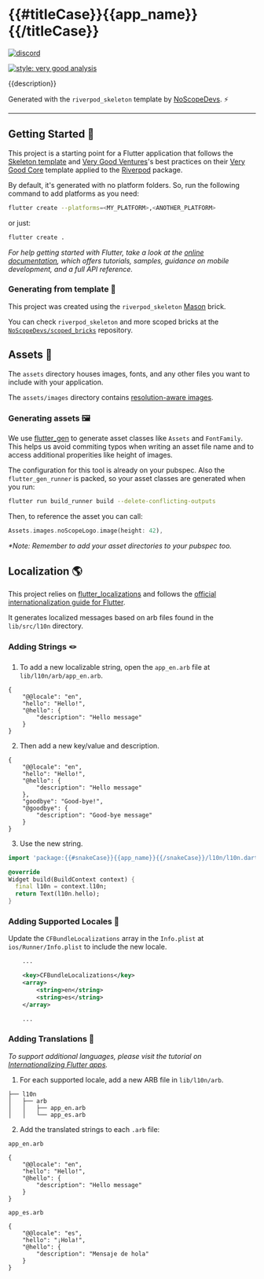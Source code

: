 # {{#titleCase}}{{app_name}}{{/titleCase}}

<a href="https://discord.gg/maXe5YsWXH"><img src="https://img.shields.io/discord/870519133899472926.svg?logo=discord" alt="discord"></a>

[![style: very good analysis][very_good_analysis_badge]][very_good_analysis_link]

{{description}}

Generated with the `riverpod_skeleton` template by [NoScopeDevs][no_scope_devs_github_link]. ⚡️

---

## Getting Started 🚀

This project is a starting point for a Flutter application that follows the [Skeleton template][skeleton_pr_link] and [Very Good Ventures][very_good_ventures_link]'s best practices on their [Very Good Core][very_good_core_link] template applied to the [Riverpod][riverpod_link] package.

By default, it's generated with no platform folders. So, run the following command to add platforms as you need:

```sh
flutter create --platforms=<MY_PLATFORM>,<ANOTHER_PLATFORM>
```

or just:

```sh
flutter create .
```

*For help getting started with Flutter, take a look at the [online documentation][flutter_docs_link], which offers tutorials, samples, guidance on mobile development, and a full API reference.*

### Generating from template 🧱

This project was created using the `riverpod_skeleton` [Mason][mason_link] brick.

You can check `riverpod_skeleton` and more scoped bricks at the [`NoScopeDevs/scoped_bricks`][no_scope_devs_scoped_bricks_link] repository.

## Assets 🎨

The `assets` directory houses images, fonts, and any other files you want to
include with your application.

The `assets/images` directory contains [resolution-aware images][resolution_aware_assets_link].

### Generating assets 🖼

We use [flutter_gen][flutter_gen_link] to generate asset classes like `Assets` and `FontFamily`. This helps us avoid commiting typos when writing an asset file name and to access additional properities like height of images.

The configuration for this tool is already on your pubspec. Also the `flutter_gen_runner` is packed, so your asset classes are generated when you run:

```sh
flutter run build_runner build --delete-conflicting-outputs
```

Then, to reference the asset you can call:

```dart
Assets.images.noScopeLogo.image(height: 42),
```

_\*Note: Remember to add your asset directories to your pubspec too._

## Localization 🌎

This project relies on [flutter_localizations][flutter_localizations_link] and follows the [official internationalization guide for Flutter][internationalization_link].

It generates localized messages based on arb files found in the `lib/src/l10n` directory.

### Adding Strings 🪢

1. To add a new localizable string, open the `app_en.arb` file at `lib/l10n/arb/app_en.arb`.

```arb
{
    "@@locale": "en",
    "hello": "Hello!",
    "@hello": {
        "description": "Hello message"
    }
}
```

2. Then add a new key/value and description.

```arb
{
    "@@locale": "en",
    "hello": "Hello!",
    "@hello": {
        "description": "Hello message"
    },
    "goodbye": "Good-bye!",
    "@goodbye": {
        "description": "Good-bye message"
    }
}
```

3. Use the new string.

```dart
import 'package:{{#snakeCase}}{{app_name}}{{/snakeCase}}/l10n/l10n.dart';

@override
Widget build(BuildContext context) {
  final l10n = context.l10n;
  return Text(l10n.hello);
}
```

### Adding Supported Locales 📍

Update the `CFBundleLocalizations` array in the `Info.plist` at `ios/Runner/Info.plist` to include the new locale.

```xml
    ...

    <key>CFBundleLocalizations</key>
	<array>
		<string>en</string>
		<string>es</string>
	</array>

    ...
```

### Adding Translations 🔄

*To support additional languages, please visit the tutorial on [Internationalizing Flutter apps][internationalizing_flutter_apps_link].*

1. For each supported locale, add a new ARB file in `lib/l10n/arb`.

```
├── l10n
│   ├── arb
│   │   ├── app_en.arb
│   │   └── app_es.arb
```

2. Add the translated strings to each `.arb` file:

`app_en.arb`

```arb
{
    "@@locale": "en",
    "hello": "Hello!",
    "@hello": {
        "description": "Hello message"
    }
}
```

`app_es.arb`

```arb
{
    "@@locale": "es",
    "hello": "¡Hola!",
    "@hello": {
        "description": "Mensaje de hola"
    }
}
```


[flutter_docs_link]: https://flutter.dev/docs
[flutter_gen_link]: https://pub.dev/packages/flutter_gen
[flutter_localizations_link]: https://api.flutter.dev/flutter/flutter_localizations/flutter_localizations-library.html
[internationalization_link]: https://flutter.dev/docs/development/accessibility-and-localization/internationalization
[internationalizing_flutter_apps_link]: https://flutter.dev/docs/development/accessibility-and-localization/internationalization
[mason_link]: https://github.com/felangel/mason
[no_scope_devs_github_link]: https://github.com/NoScopeDevs
[no_scope_devs_scoped_bricks_link]: https://github.com/NoScopeDevs/scoped_bricks
[resolution_aware_assets_link]: https://flutter.dev/docs/development/ui/assets-and-images#resolution-aware
[riverpod_link]: https://riverpod.dev/
[skeleton_pr_link]: https://github.com/flutter/flutter/pull/83530
[very_good_analysis_badge]: https://img.shields.io/badge/style-very_good_analysis-B22C89.svg
[very_good_analysis_link]: https://pub.dev/packages/very_good_analysis
[very_good_core_link]: https://github.com/VeryGoodOpenSource/very_good_cli/blob/main/doc/very_good_core.md
[very_good_ventures_link]: https://github.com/vGVentures/